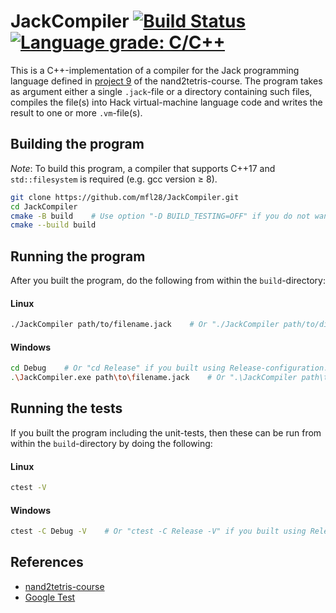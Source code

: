 # JackCompiler [![Build Status](https://travis-ci.org/mfl28/JackCompiler.svg?branch=master)](https://travis-ci.org/mfl28/JackCompiler) [![Language grade: C/C++](https://img.shields.io/lgtm/grade/cpp/g/mfl28/JackCompiler.svg?logo=lgtm&logoWidth=18)](https://lgtm.com/projects/g/mfl28/JackCompiler/context:cpp)
This is a C++-implementation of a compiler for the Jack programming language defined in [project 9](https://www.nand2tetris.org/project9) of the nand2tetris-course.
The program takes as argument either a single `.jack`-file or a directory containing such files, compiles the file(s) into Hack virtual-machine language code and writes the result to one or more `.vm`-file(s).

## Building the program
_Note_: To build this program, a compiler that supports C++17 and `std::filesystem` is required (e.g. gcc version &geq; 8).

```bash
git clone https://github.com/mfl28/JackCompiler.git
cd JackCompiler
cmake -B build    # Use option "-D BUILD_TESTING=OFF" if you do not want to build the unit-tests.
cmake --build build   
```
## Running the program
After you built the program, do the following from within the `build`-directory:
#### Linux
```bash
./JackCompiler path/to/filename.jack    # Or "./JackCompiler path/to/directory"
```
#### Windows
```bash
cd Debug    # Or "cd Release" if you built using Release-configuration.
.\JackCompiler.exe path\to\filename.jack    # Or ".\JackCompiler path\to\directory"
```
## Running the tests
If you built the program including the unit-tests, then these can be run from within the `build`-directory by doing the following:
#### Linux
```bash
ctest -V
```
#### Windows
```bash
ctest -C Debug -V    # Or "ctest -C Release -V" if you built using Release-configuration.
```
## References
- [nand2tetris-course](https://www.nand2tetris.org)
- [Google Test](https://github.com/google/googletest)

